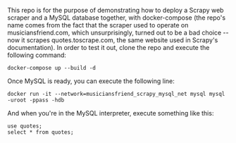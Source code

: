 This repo is for the purpose of demonstrating how to deploy a Scrapy web scraper and a MySQL database together, with docker-compose (the repo's name comes from the fact that the scraper used to operate on musiciansfriend.com, which unsurprisingly, turned out to be a bad choice -- now it scrapes quotes.toscrape.com, the same website used in Scrapy's documentation). In order to test it out, clone the repo and execute the following command:

    docker-compose up --build -d

Once MySQL is ready, you can execute the following line:

    docker run -it --network=musiciansfriend_scrapy_mysql_net mysql mysql -uroot -ppass -hdb

And when you're in the MySQL interpreter, execute something like this:

    use quotes;
    select * from quotes;
